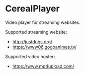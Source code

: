 # CerealPlayer

Video player for streaming websites.

Supported streaming website:
- http://justdubs.org/
- https://www06.gogoanimes.tv/

Supported video hoster:
- https://www.mp4upload.com/
